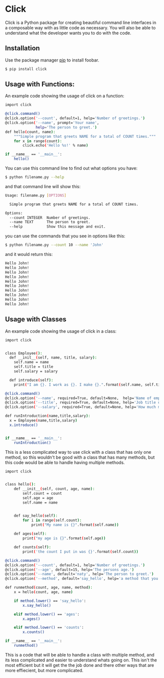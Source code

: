 # Click

Click is a Python package for creating beautiful command line interfaces in a composable way with as little code as necessary. You will also be able to understand what the developer wants you to do with the code.

## Installation

Use the package manager [pip](https://pypi.org/project/click/) to install foobar.

```bash
$ pip install click
```

## Usage with Functions:

An example code showing the usage of click on a function:

```bash
import click

@click.command()
@click.option('--count', default=1, help='Number of greetings.')
@click.option('--name', prompt='Your name',
              help='The person to greet.')
def hello(count, name):
    """Simple program that greets NAME for a total of COUNT times."""
    for x in range(count):
        click.echo('Hello %s!' % name)

if __name__ == '__main__':
    hello()

```

You can use this command line to find out what options you have:

```bash
$ python filename.py --help
```

and that command line will show this:

```bash
Usage: filename.py [OPTIONS]

  Simple program that greets NAME for a total of COUNT times.

Options:
  --count INTEGER  Number of greetings.
  --name TEXT      The person to greet.
  --help           Show this message and exit.

```

you can use the commands that you see in options like this:

```bash
$ python filename.py --count 10 --name 'John'
```

and it would return this:

```bash
Hello John!
Hello John!
Hello John!
Hello John!
Hello John!
Hello John!
Hello John!
Hello John!
Hello John!
Hello John!
```

## Usage with Classes

An example code showing the usage of click in a class:

```bash
import click


class Employee():
  def __init__(self, name, title, salary):
    self.name = name
    self.title = title
    self.salary = salary

  def introduce(self):
    print("I am {}. I work as {}. I make {}.".format(self.name, self.title, self.salary))

@click.command()
@click.option('--name', required=True, default=None,  help='Name of employee')
@click.option('--title', required=True, default=None, help='Job title of employee')
@click.option('--salary', required=True, default=None, help='How much money the employee makes')

def runIntroduction(name,title,salary):
  x = Employee(name,title,salary)
  x.introduce()


if __name__ == '__main__':
    runIntroduction()
```

This is a less complicated way to use click with a class that has only one method, so this wouldn't be good with a class that has many methods, but this code would be able to handle having multiple methods.

```bash
import click


class hello():
    def __init__(self, count, age, name):
        self.count = count
        self.age = age
        self.name = name


    def say_hello(self):
        for i in range(self.count):
            print("My name is {}".format(self.name))
            
    def ages(self):
        print("my age is {}".format(self.age))

    def counts(self):
        print('the count I put in was {}'.format(self.count))

@click.command()
@click.option('--count', default=1, help='Number of greetings.')
@click.option('--age', default=15, help='The persons age.')
@click.option('--name', default='naty', help='The person to greet.')
@click.option('--method', default='say_hello', help='a method that you can run: say_hello, ages, counts')

def runmethod(count, age, name, method):
    x = hello(count, age, name)

    if method.lower() == 'say_hello':
        x.say_hello()

    elif method.lower() == 'ages':
        x.ages()

    elif method.lower() == 'counts':
        x.counts()

if __name__ == '__main__':
    runmethod()
```

This is a code that will be able to handle a class with multiple method, and its less complicated and easier to understand whats going on. This isn't the most efficient but it will get the the job done and there other ways that are more effiecient, but more complicated.
